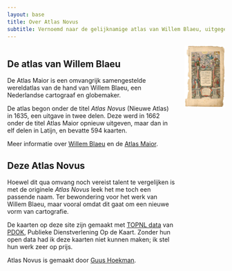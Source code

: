 ```yaml
---
layout: base
title: Over Atlas Novus
subtitle: Vernoemd naar de gelijknamige atlas van Willem Blaeu, uitgegeven in 1635
---
```

<section class="section content">
  <div class="container">
    <div class="columns">
      <div class="column is-half">
        <h2 class="title">De atlas van Willem Blaeu</h2>
        <p>De Atlas Maior is een omvangrijk samengestelde wereldatlas van de hand van Willem Blaeu, een Nederlandse cartograaf en globemaker. </p>
        <p>De atlas begon onder de titel <i>Atlas Novus</i> (Nieuwe Atlas) in 1635, een uitgave in twee delen. Deze werd in 1662 onder de titel Atlas Maior opnieuw uitgeven, maar dan in elf delen in Latijn, en bevatte 594 kaarten.</p>
        <p>Meer informatie over <a target="_blank" href="https://nl.wikipedia.org/wiki/Willem_Blaeu">Willem Blaeu</a> en de <a target="_blank" href="https://nl.wikipedia.org/wiki/Atlas_Maior_(Blaeu)">Atlas Maior</a>.</p>
        <h2>Deze Atlas Novus</h2>
        <p>Hoewel dit qua omvang noch vereist talent te vergelijken is met de originele <i>Atlas Novus</i> leek het me toch een passende naam. Ter bewondering voor het werk van Willem Blaeu, maar vooral omdat dit gaat om een nieuwe vorm van cartografie.</p>
        <p>De kaarten op deze site zijn gemaakt met <a target="_blank" href="https://www.pdok.nl/nl/producten/pdok-downloads/basis-registratie-topografie/topnl">TOPNL data</a> van <a target="_blank" href="https://pdok.nl/">PDOK</a>, Publieke Dienstverlening Op de Kaart. Zonder hun open data had ik deze kaarten niet kunnen maken; ik stel hun werk zeer op prijs.</p>
        <p>Atlas Novus is gemaakt door <a target="_blank" href="https://guushoekman.com">Guus Hoekman</a>.</p>
      </div>
      <div class="column is-half is-centered">
        <img src="img/atlas-novus-cover.jpg">
      </div>
    </div>
  </div>
</section>